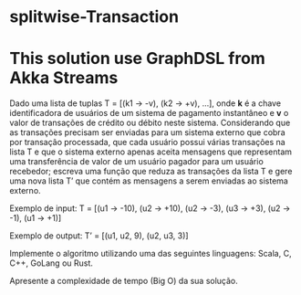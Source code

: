 # splitwise-Transaction
# This solution use GraphDSL from Akka Streams

Dado uma lista de tuplas T = [(k1 -> -v), (k2 -> +v), …], onde **k** é a chave identificadora de usuários de um sistema de pagamento instantâneo e **v** o valor de transações de crédito ou débito neste sistema.
 Considerando que as transações precisam ser enviadas para um sistema externo que cobra por transação processada,
 que cada usuário possui várias transações na lista T e que o sistema externo apenas aceita mensagens que representam uma transferência de valor de um usuário pagador para um usuário recebedor;
 escreva uma função que reduza as transações da lista T e gere uma nova lista T’ que contém as mensagens a serem enviadas ao sistema externo.
 
Exemplo de input:
T = [(u1 -> -10), (u2 -> +10), (u2 -> -3), (u3 -> +3), (u2 -> -1), (u1 -> +1)]
 
Exemplo de output:
T’ = [(u1, u2, 9), (u2, u3, 3)]
 
Implemente o algoritmo utilizando uma das seguintes linguagens: Scala, C, C++, GoLang ou Rust.
 
Apresente a complexidade de tempo (Big O) da sua solução.
